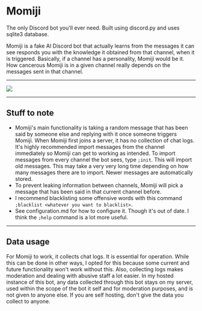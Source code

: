 # Momiji
The only Discord bot you'll ever need. Built using discord.py and uses sqlite3 database.

Momiji is a fake AI Discord bot that actually learns from the messages it can see 
responds you with the knowledge it obtained from that channel, when it is triggered. 
Basically, if a channel has a personality, Momiji would be it. 
How cancerous Momiji is in a given channel really depends on the messages sent in that channel.

---

![](https://i.imgur.com/zEYEEZV.png)

---

## Stuff to note

+ Momiji's main functionality is taking a random message that has been said by someone else 
and replying with it once someone triggers Momiji. 
When Momiji first joins a server, it has no collection of chat logs. 
It's highly recommended import messages from the channel immediately so Momiji can get to working as intended. 
To import messages from every channel the bot sees, type `;init`. 
This will import old messages. 
This may take a very very long time depending on how many messages there are to import. 
Newer messages are automatically stored.
+ To prevent leaking information between channels, 
Momiji will pick a message that has been said in that current channel before.
+ I recommend blacklisting some offensive words with this command `;blacklist <whatever you want to blacklist>`.
+ See configuration.md for how to configure it. 
Though it's out of date. I think the `;help` command is a lot more useful.

---

## Data usage

For Momiji to work, it collects chat logs. It is essential for operation. 
While this can be done in other ways, I opted for this because some current 
and future functionality won't work without this. 
Also, collecting logs makes moderation and dealing with abusive staff a lot easier. 
In my hosted instance of this bot, any data collected through this bot stays on my server, 
used within the scope of the bot it self and for moderation purposes, and is not given to anyone else. 
If you are self hosting, don't give the data you collect to anyone.
